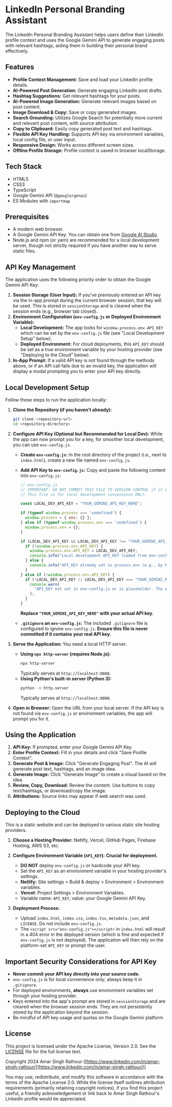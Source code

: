 # LinkedIn Personal Branding Assistant

The LinkedIn Personal Branding Assistant helps users define their LinkedIn profile context and uses the Google Gemini API to generate engaging posts with relevant hashtags, aiding them in building their personal brand effectively.

## Features

-   **Profile Context Management:** Save and load your LinkedIn profile details.
-   **AI-Powered Post Generation:** Generate engaging LinkedIn post drafts.
-   **Hashtag Suggestions:** Get relevant hashtags for your posts.
-   **AI-Powered Image Generation:** Generate relevant images based on post content.
-   **Image Download & Copy:** Save or copy generated images.
-   **Search Grounding:** Utilizes Google Search for potentially more current and relevant post content, with source attribution.
-   **Copy to Clipboard:** Easily copy generated post text and hashtags.
-   **Flexible API Key Handling:** Supports API key via environment variables, local config file, or user input.
-   **Responsive Design:** Works across different screen sizes.
-   **Offline Profile Storage:** Profile context is saved in browser localStorage.

## Tech Stack

-   HTML5
-   CSS3
-   TypeScript
-   Google Gemini API (`@google/genai`)
-   ES Modules with `importmap`

## Prerequisites

-   A modern web browser.
-   A Google Gemini API Key. You can obtain one from [Google AI Studio](https://aistudio.google.com/app/apikey).
-   Node.js and npm (or yarn) are recommended for a local development server, though not strictly required if you have another way to serve static files.

## API Key Management

The application uses the following priority order to obtain the Google Gemini API Key:

1.  **Session Storage (User Input):** If you've previously entered an API key via the in-app prompt during the current browser session, that key will be used. This is stored in `sessionStorage` and is cleared when the session ends (e.g., browser tab closed).
2.  **Environment Configuration (`env-config.js` or Deployed Environment Variable):**
    *   **Local Development:** The app looks for `window.process.env.API_KEY` which can be set by the `env-config.js` file (see "Local Development Setup" below).
    *   **Deployed Environment:** For cloud deployments, this `API_KEY` should be set as a true environment variable by your hosting provider (see "Deploying to the Cloud" below).
3.  **In-App Prompt:** If a valid API key is not found through the methods above, or if an API call fails due to an invalid key, the application will display a modal prompting you to enter your API key directly.

## Local Development Setup

Follow these steps to run the application locally:

1.  **Clone the Repository (if you haven't already):**
    ```bash
    git clone <repository-url>
    cd <repository-directory>
    ```

2.  **Configure API Key (Optional but Recommended for Local Dev):**
    While the app can now prompt you for a key, for smoother local development, you can use `env-config.js`.

    *   **Create `env-config.js`:**
        In the root directory of the project (i.e., next to `index.html`), create a new file named `env-config.js`.

    *   **Add API Key to `env-config.js`:**
        Copy and paste the following content into `env-config.js`:
        ```javascript
        // env-config.js
        // IMPORTANT: DO NOT COMMIT THIS FILE TO VERSION CONTROL if it contains your actual API key.
        // This file is for local development convenience ONLY.

        const LOCAL_DEV_API_KEY = "YOUR_GEMINI_API_KEY_HERE";

        if (typeof window.process === 'undefined') {
          window.process = { env: {} };
        } else if (typeof window.process.env === 'undefined') {
          window.process.env = {};
        }

        if (LOCAL_DEV_API_KEY && LOCAL_DEV_API_KEY !== "YOUR_GEMINI_API_KEY_HERE") {
          if (!window.process.env.API_KEY) {
            window.process.env.API_KEY = LOCAL_DEV_API_KEY;
            console.info("Local development API_KEY loaded from env-config.js.");
          } else {
            console.info("API_KEY already set in process.env (e.g., by hosting), env-config.js did not overwrite.");
          }
        } else if (!window.process.env.API_KEY) {
          if (!LOCAL_DEV_API_KEY || LOCAL_DEV_API_KEY === "YOUR_GEMINI_API_KEY_HERE") {
            console.warn(
              "API_KEY not set in env-config.js or is placeholder. The application may prompt for an API key if not set by other means."
            );
          }
        }
        ```
        **Replace `"YOUR_GEMINI_API_KEY_HERE"` with your actual API key.**

    *   **`.gitignore` an `env-config.js`:**
        The included `.gitignore` file is configured to ignore `env-config.js`. **Ensure this file is never committed if it contains your real API key.**

3.  **Serve the Application:**
    You need a local HTTP server.
    *   **Using `npx http-server` (requires Node.js):**
        ```bash
        npx http-server
        ```
        Typically serves at `http://localhost:8080`.
    *   **Using Python's built-in server (Python 3):**
        ```bash
        python -m http.server
        ```
        Typically serves at `http://localhost:8000`.

4.  **Open in Browser:**
    Open the URL from your local server. If the API key is not found via `env-config.js` or environment variables, the app will prompt you for it.

## Using the Application

1.  **API Key:** If prompted, enter your Google Gemini API Key.
2.  **Enter Profile Context:** Fill in your details and click "Save Profile Context".
3.  **Generate Post & Image:** Click "Generate Engaging Post". The AI will generate post text, hashtags, and an image idea.
4.  **Generate Image:** Click "Generate Image" to create a visual based on the idea.
5.  **Review, Copy, Download:** Review the content. Use buttons to copy text/hashtags, or download/copy the image.
6.  **Attributions:** Source links may appear if web search was used.

## Deploying to the Cloud

This is a static website and can be deployed to various static site hosting providers.

1.  **Choose a Hosting Provider:** Netlify, Vercel, GitHub Pages, Firebase Hosting, AWS S3, etc.

2.  **Configure Environment Variable (`API_KEY`):**
    **Crucial for deployment.**
    *   **DO NOT** deploy `env-config.js` or hardcode your API key.
    *   Set the `API_KEY` as an environment variable in your hosting provider's settings.
    *   **Netlify:** Site settings > Build & deploy > Environment > Environment variables.
    *   **Vercel:** Project Settings > Environment Variables.
    *   Variable name: `API_KEY`, value: your Google Gemini API Key.

3.  **Deployment Process:**
    *   Upload `index.html`, `index.css`, `index.tsx`, `metadata.json`, and `LICENSE`. Do not include `env-config.js`.
    *   The `<script src="env-config.js"></script>` in `index.html` will result in a 404 error in the deployed version (which is fine and expected if `env-config.js` is not deployed). The application will then rely on the platform-set `API_KEY` or prompt the user.

## Important Security Considerations for API Key

-   **Never commit your API key directly into your source code.**
-   `env-config.js` is for local convenience only; always keep it in `.gitignore`.
-   For deployed environments, **always** use environment variables set through your hosting provider.
-   Keys entered into the app's prompt are stored in `sessionStorage` and are cleared when the browser session ends. They are not persistently stored by the application beyond the session.
-   Be mindful of API key usage and quotas on the Google Gemini platform.

## License

This project is licensed under the Apache License, Version 2.0. See the [LICENSE](LICENSE) file for the full license text.

Copyright 2024 Amar Singh Rathour ([https://www.linkedin.com/in/amar-singh-rathour/](https://www.linkedin.com/in/amar-singh-rathour/))

You may use, redistribute, and modify this software in accordance with the terms of the Apache License 2.0. While the license itself outlines attribution requirements (primarily retaining copyright notices), if you find this project useful, a friendly acknowledgement or link back to Amar Singh Rathour's LinkedIn profile would be appreciated.
